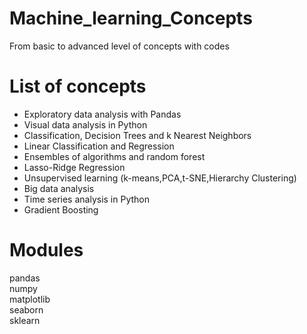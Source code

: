 # Machine_learning_Concepts

From basic to advanced level of concepts with codes

# List of concepts

- Exploratory data analysis with Pandas
- Visual data analysis in Python
- Classification, Decision Trees and k Nearest Neighbors
- Linear Classification and Regression
- Ensembles of algorithms and random forest
- Lasso-Ridge Regression
- Unsupervised learning (k-means,PCA,t-SNE,Hierarchy Clustering)
- Big data analysis
- Time series analysis in Python
- Gradient Boosting

# Modules

pandas <br>
numpy <br>
matplotlib <br>
seaborn <br>
sklearn <br>
